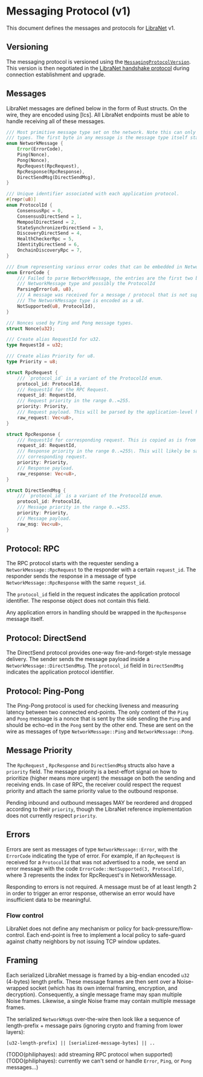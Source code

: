 # Messaging Protocol (v1)

This document defines the messages and protocols for [LibraNet](spec.md) v1.

## Versioning

The messaging protocol is versioned using the [`MessagingProtocolVersion`](handshake-v1.md#data-structures). This version is then negotiated in the [LibraNet handshake protocol](handshake-v1.md) during connection establishment and upgrade.

## Messages

LibraNet messages are defined below in the form of Rust structs. On the wire, they are encoded using [lcs]. All LibraNet endpoints must be able to handle receiving all of these messages.

```rust
/// Most primitive message type set on the network. Note this can only support up to 127 message
/// types. The first byte in any message is the message type itself starting from 0.
enum NetworkMessage {
    Error(ErrorCode),
    Ping(Nonce),
    Pong(Nonce),
    RpcRequest(RpcRequest),
    RpcResponse(RpcResponse),
    DirectSendMsg(DirectSendMsg),
}

/// Unique identifier associated with each application protocol.
#[repr(u8)]
enum ProtocolId {
    ConsensusRpc = 0,
    ConsensusDirectSend = 1,
    MempoolDirectSend = 2,
    StateSynchronizerDirectSend = 3,
    DiscoveryDirectSend = 4,
    HealthCheckerRpc = 5,
    IdentityDirectSend = 6,
    OnchainDiscoveryRpc = 7,
}

/// Enum representing various error codes that can be embedded in NetworkMessage.
enum ErrorCode {
    /// Failed to parse NetworkMessage, the entries are the first two bytes of the message:
    /// NetworkMessage type and possibly the ProtocolId
    ParsingError(u8, u8),
    /// A message was received for a message / protocol that is not supported over this connection:
    /// The NetworkMessage type is encoded as a u8.
    NotSupported(u8, ProtocolId),
}

/// Nonces used by Ping and Pong message types.
struct Nonce(u32);

/// Create alias RequestId for u32.
type RequestId = u32;

/// Create alias Priority for u8.
type Priority = u8;

struct RpcRequest {
    /// `protocol_id` is a variant of the ProtocolId enum.
    protocol_id: ProtocolId,
    /// RequestId for the RPC Request.
    request_id: RequestId,
    /// Request priority in the range 0..=255.
    priority: Priority,
    /// Request payload. This will be parsed by the application-level handler.
    raw_request: Vec<u8>,
}

struct RpcResponse {
    /// RequestId for corresponding request. This is copied as is from the RpcRequest.
    request_id: RequestId,
    /// Response priority in the range 0..=255\. This will likely be same as the priority of
    /// corresponding request.
    priority: Priority,
    /// Response payload.
    raw_response: Vec<u8>,
}

struct DirectSendMsg {
    /// `protocol_id` is a variant of the ProtocolId enum.
    protocol_id: ProtocolId,
    /// Message priority in the range 0..=255.
    priority: Priority,
    /// Message payload.
    raw_msg: Vec<u8>,
}
```

## Protocol: RPC

The RPC protocol starts with the requester sending a `NetworkMessage::RpcRequest` to the responder with a certain `request_id`. The responder sends the response in a message of type `NetworkMessage::RpcResponse` with the same `request_id`.

The `protocol_id` field in the request indicates the application protocol identifier. The response object does not contain this field.

Any application errors in handling should be wrapped in the `RpcResponse` message itself.

## Protocol: DirectSend

The DirectSend protocol provides one-way fire-and-forget-style message delivery. The sender sends the message payload inside a `NetworkMessage::DirectSendMsg`. The `protocol_id` field in `DirectSendMsg` indicates the application protocol identifier.

## Protocol: Ping-Pong

The Ping-Pong protocol is used for checking liveness and measuring latency between two connected end-points. The only content of the `Ping` and `Pong` message is a nonce that is sent by the side sending the `Ping` and should be echo-ed in the `Pong` sent by the other end. These are sent on the wire as messages of type `NetworkMessage::Ping` and `NetworkMessage::Pong`.

## Message Priority

The `RpcRequest` , `RpcResponse` and `DirectSendMsg` structs also have a `priority` field. The message priority is a best-effort signal on how to prioritize (higher means more urgent) the message on both the sending and receiving ends. In case of RPC, the receiver could respect the request priority and attach the same priority value to the outbound response.

Pending inbound and outbound messages MAY be reordered and dropped according to their `priority`, though the LibraNet reference implementation does not currently respect `priority`.

## Errors

Errors are sent as messages of type `NetworkMessage::Error`, with the `ErrorCode` indicating the type of error. For example, if an `RpcRequest` is received for a `ProtocolId` that was not advertised to a node, we send an error message with the code `ErrorCode::NotSupported(3, ProtocolId)`, where 3 represents the index for RpcRequest's in NetworkMessage.

Responding to errors is not required. A message must be of at least length 2 in order to trigger an error response, otherwise an error would have insufficient data to be meaningful.

### Flow control

LibraNet does not define any mechanism or policy for back-pressure/flow-control. Each end-point is free to implement a local policy to safe-guard against chatty neighbors by not issuing TCP window updates.

## Framing

Each serialized LibraNet message is framed by a big-endian encoded `u32` (4-bytes) length prefix. These message frames are then sent over a Noise-wrapped socket (which has its own internal framing, encryption, and decryption). Consequently, a single message frame may span multiple Noise frames. Likewise, a single Noise frame may contain multiple message frames.

The serialized `NetworkMsg`s over-the-wire then look like a sequence of length-prefix + message pairs (ignoring crypto and framing from lower layers):

```
[u32-length-prefix] || [serialized-message-bytes] || ..
```

(TODO(philiphayes): add streaming RPC protocol when supported)
(TODO(philiphayes): currently we can't send or handle `Error`, `Ping`, or `Pong` messages...)
